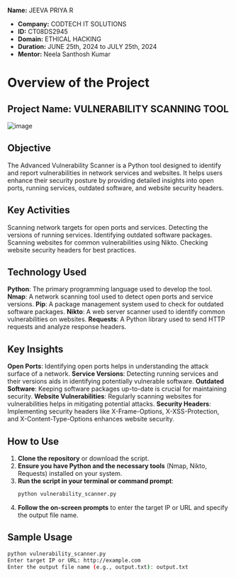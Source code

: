 **Name:** JEEVA PRIYA R
- **Company:** CODTECH IT SOLUTIONS
- **ID:** CT08DS2945
- **Domain:** ETHICAL HACKING
- **Duration:** JUNE 25th, 2024 to JULY 25th, 2024
- **Mentor:** Neela Santhosh Kumar





# Overview of the Project

## Project Name: VULNERABILITY SCANNING TOOL
![image](https://github.com/user-attachments/assets/ecbe71c6-d8ae-4826-b3ab-f7167fc39628)


## Objective
The Advanced Vulnerability Scanner is a Python tool designed to identify and report vulnerabilities in network services and websites. It helps users enhance their security posture by providing detailed insights into open ports, running services, outdated software, and website security headers.

## Key Activities
Scanning network targets for open ports and services.
Detecting the versions of running services.
Identifying outdated software packages.
Scanning websites for common vulnerabilities using Nikto.
Checking website security headers for best practices.

## Technology Used
**Python**: The primary programming language used to develop the tool.
**Nmap**: A network scanning tool used to detect open ports and service versions.
**Pip**: A package management system used to check for outdated software packages.
**Nikto**: A web server scanner used to identify common vulnerabilities on websites.
**Requests**: A Python library used to send HTTP requests and analyze response headers.

## Key Insights
**Open Ports**: Identifying open ports helps in understanding the attack surface of a network.
**Service Versions**: Detecting running services and their versions aids in identifying potentially vulnerable software.
**Outdated Software**: Keeping software packages up-to-date is crucial for maintaining security.
**Website Vulnerabilities**: Regularly scanning websites for vulnerabilities helps in mitigating potential attacks.
**Security Headers**: Implementing security headers like X-Frame-Options, X-XSS-Protection, and X-Content-Type-Options enhances website security.

## How to Use
1. **Clone the repository** or download the script.
2. **Ensure you have Python and the necessary tools** (Nmap, Nikto, Requests) installed on your system.
3. **Run the script in your terminal or command prompt**:
    ```sh
    python vulnerability_scanner.py
    ```
4. **Follow the on-screen prompts** to enter the target IP or URL and specify the output file name.

## Sample Usage
```sh
python vulnerability_scanner.py
Enter target IP or URL: http://example.com
Enter the output file name (e.g., output.txt): output.txt




